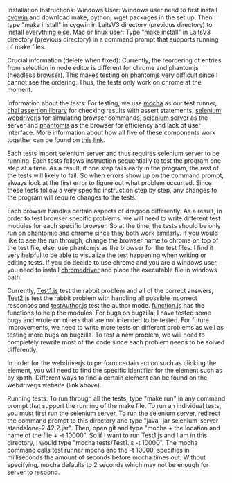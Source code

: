Installation Instructions:
Windows User: Windows user need to first install [cygwin](https://cygwin.com/install.html) and download make, python, wget packages in the set up. Then type "make install" in cygwin in LaitsV3 directory (previous directory) to install everything else.
Mac or linux user: Type "make install" in LaitsV3 directory (previous directory) in a command prompt that supports running of make files. 

Crucial information (delete when fixed):
Currently, the reordering of entries from selection in node editor is different for chrome and phantomjs (headless browser). This makes testing on phantomjs very difficult since I cannot see the ordering. Thus, the tests only work on chrome at the moment. 

Information about the tests:
For testing, we use [mocha](http://visionmedia.github.io/mocha/) as our test runner, [chai assertion library](http://chaijs.com/guide/styles/) for checking results with assert statements, [selenium webdriverjs](https://github.com/webdriverio/webdriverio) for simulating browser commands, [selenium server](http://docs.seleniumhq.org/download/) as the server and [phantomjs](http://phantomjs.org/) as the browser for efficiency and lack of user interface. More information about how all five of these components work together can be found on [this link](http://code.tutsplus.com/tutorials/headless-functional-testing-with-selenium-and-phantomjs--net-30545).

Each tests import selenium server and thus requires selenium server to be running. Each tests follows instruction sequentially to test the program one step at a time. As a result, if one step fails early in the program, the rest of the tests will likely to fail. So when errors show up on the command prompt, always look at the first error to figure out what problem occurred. Since these tests follow a very specific instruction step by step, any changes to the program will require changes to the tests. 

Each browser handles certain aspects of dragoon differently. As a result, in order to test browser specific problems, we will need to write different test modules for each specific browser. So at the time, the tests should be only run on phantomjs and chrome since they both work similarly. If you would like to see the run through, change the browser name to chrome on top of the test file, else, use phantomjs as the browser for the test files. I find it very helpful to be able to visualize the test happening when writing or editing tests. If you do decide to use chrome and you are a windows user, you need to install [chromedriver](http://code.google.com/p/selenium/wiki/ChromeDriver) and place the executable file in windows path. 

Currently, [Test1.js](tests/Test1.js) test the rabbit problem and all of the correct answers, [Test2.js](tests/Test2.js) test the rabbit problem with handling all possible incorrect responses and [testAuthor.js](tests/testAuthor.js) test the author mode. [function.js](tests/function.js) has the functions to help the modules. For bugs on bugzilla, I have tested some bugs and wrote on others that are not intended to be tested. For future improvements, we need to write more tests on different problems as well as testing more bugs on bugzilla. To test a new problem, we will need to completely rewrite most of the code since each problem needs to be solved differently. 

In order for the webdriverjs to perform certain action such as clicking the element, you will need to find the specific identifier for the element such as by xpath. Different ways to find a certain element can be found on the webdriverjs website (link above).
	
Running tests:
To run through all the tests, type "make run" in any command prompt that support the running of the make file. To run an individual tests, you must first run the selenium server. To run the selenium server, redirect the command prompt to this directory and type "java -jar selenium-server-standalone-2.42.2.jar". Then, open git and type "mocha + the location and name of the file + -t 10000". So if I want to run Test1.js and I am in this directory, I would type "mocha tests/Test1.js -t 10000". The mocha command calls test runner mocha and the -t 10000, specifies in milliseconds the amount of seconds before mocha times out. Without specifying, mocha defaults to 2 seconds which may not be enough for server to respond. 

